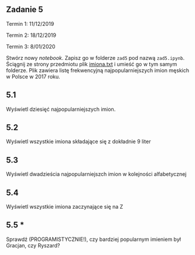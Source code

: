 ## Zadanie 5

Termin 1: 11/12/2019

Termin 2: 18/12/2019

Termin 3: 8/01/2020

Stwórz nowy _notebook_. Zapisz go w folderze `zad5` pod nazwą `zad5.ipynb`. Ściągnij ze strony przedmiotu plik [imiona.txt](../data/imiona.txt) i umieść go w tym samym folderze. Plik zawiera listę frekwencyjną najpopularniejszych imion męskich w Polsce w 2017 roku.

## 5.1

Wyświetl dziesięć najpopularniejszych imion.

## 5.2

Wyświetl wszystkie imiona składające się z dokładnie 9 liter

## 5.3

Wyświetl dwadzieścia najpopularniejszch imion w kolejności alfabetycznej

## 5.4

Wyświetl wszystkie imiona zaczynające się na Z

## 5.5 *

Sprawdź (PROGRAMISTYCZNIE!), czy bardziej popularnym imieniem był Gracjan, czy Ryszard?



